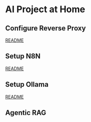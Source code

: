 # AI Project at Home

## Configure Reverse Proxy

[README](reverseProxy/README.md)

## Setup N8N

[README](n8n/README.md)

## Setup Ollama

[README](ollama/README.md)

## Agentic RAG

